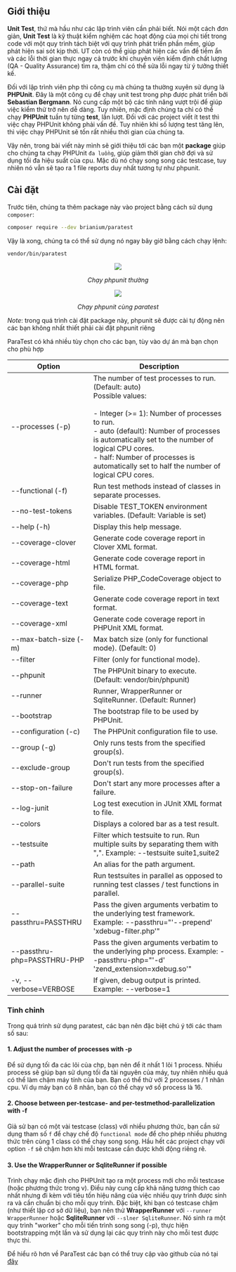 ## Giới thiệu
**Unit Test**, thứ mà hầu như các lập trình viên cần phải biết. Nói một cách đơn giản, **Unit Test** là kỹ thuật kiểm nghiệm các hoạt động của mọi chi tiết trong code với một quy trình tách biệt với quy trình phát triển phần mềm, giúp phát hiện sai sót kịp thời. UT còn có thể giúp phát hiện các vấn đề tiềm ẩn và các lỗi thời gian thực ngay cả trước khi chuyên viên kiểm định chất lượng (QA - Quality Assurance) tìm ra, thậm chí có thể sửa lỗi ngay từ ý tưởng thiết kế.

Đối với lập trình viên php thì công cụ mà chúng ta thường xuyên sử dụng là **PHPUnit**. Đây là một công cụ để chạy unit test trong php được phát triển bởi **Sebastian Bergmann**. Nó cung cấp một bộ các tính năng vượt trội để giúp việc kiểm thử trở nên dễ dàng. Tuy nhiên, mặc định chúng ta chỉ có thể chạy **PHPUnit** tuần tự từng **test**, lần lượt. Đối với các project viết ít test thì việc chạy PHPUnit không phải vấn đề. Tuy nhiên khi số lượng test tăng lên, thì việc chạy PHPUnit sẽ tốn rất nhiều thời gian của chúng ta.

Vậy nên, trong bài viết này mình sẽ giới thiệu tới các bạn một **package** giúp cho chúng ta chạy PHPUnit `đa luồng`, giúp giảm thời gian chờ đợi và sử dụng tối đa hiệu suất của cpu. Mặc dù nó chạy song song các testcase, tuy nhiên nó vẫn sẽ tạo ra 1 file reports duy nhất tương tự như phpunit.

## Cài đặt
Trước tiên, chúng ta thêm package này vào project bằng cách sử dụng `composer`:
```bash
composer require --dev brianium/paratest
```

Vậy là xong, chúng ta có thể sử dụng nó ngay bây giờ bằng cách chạy lệnh:
```sh
vendor/bin/paratest
```

<div align="center">

![](https://i1.wp.com/wp.laravel-news.com/wp-content/uploads/2019/01/paratest-1.png?w=1050)
    
*Chạy phpunit thường*
    
</div>

<div align="center">

![](https://i1.wp.com/wp.laravel-news.com/wp-content/uploads/2019/01/paratest-1.png?w=1050)
    
*Chạy phpunit cùng paratest*
    
</div>

*Note*: trong quá trình cài đặt package này, phpunit sẽ được cài tự động nên các bạn không nhất thiết phải cài đặt phpunit riêng

ParaTest có khá nhiều tùy chọn cho các bạn, tùy vào dự án mà bạn chọn cho phù hợp

|  Option | Description  |
|---|---|
|--processes (-p)            | The number of test processes to run. (Default: auto)<br>Possible values:<br><br>- Integer (>= 1): Number of processes to run.<br>- auto (default): Number of processes is automatically set to the number of logical CPU cores.<br>- half: Number of processes is automatically set to half the number of logical CPU cores.|
|--functional (-f)           | Run test methods instead of classes in separate processes. |
|--no-test-tokens            | Disable TEST_TOKEN environment variables. (Default: Variable is set) |
|--help (-h)                 | Display this help message. |
|--coverage-clover           | Generate code coverage report in Clover XML format. |
|--coverage-html             | Generate code coverage report in HTML format. |
|--coverage-php              | Serialize PHP_CodeCoverage object to file. |
|--coverage-text             | Generate code coverage report in text format. |
|--coverage-xml              | Generate code coverage report in PHPUnit XML format. |
|--max-batch-size (-m)       | Max batch size (only for functional mode). (Default: 0) |
|--filter                    | Filter (only for functional mode). |
|--phpunit                   | The PHPUnit binary to execute. (Default: vendor/bin/phpunit) |
|--runner                    | Runner, WrapperRunner or SqliteRunner. (Default: Runner) |
|--bootstrap                 | The bootstrap file to be used by PHPUnit. |
|--configuration (-c)        | The PHPUnit configuration file to use. |
|--group (-g)                | Only runs tests from the specified group(s). |
|--exclude-group             | Don't run tests from the specified group(s). |
|--stop-on-failure           | Don't start any more processes after a failure. |
|--log-junit                 | Log test execution in JUnit XML format to file. |
|--colors                    | Displays a colored bar as a test result. |
|--testsuite                 | Filter which testsuite to run. Run multiple suits by separating them with ",". Example:  --testsuite suite1,suite2 |
|--path                      | An alias for the path argument. |
|--parallel-suite            | Run testsuites in parallel as opposed to running test classes / test functions in parallel. |
|--passthru=PASSTHRU         | Pass the given arguments verbatim to the underlying test framework. Example: --passthru="'--prepend' 'xdebug-filter.php'" |
|--passthru-php=PASSTHRU-PHP | Pass the given arguments verbatim to the underlying php process. Example: --passthru-php="'-d' 'zend_extension=xdebug.so'" |
|-v, --verbose=VERBOSE      | If given, debug output is printed. Example: --verbose=1  |

### Tinh chỉnh
Trong quá trình sử dụng paratest, các bạn nên đặc biệt chú ý tới các tham số sau:

#### 1. Adjust the number of processes with -p

Để sử dụng tối đa các lõi của chp, bạn nên để ít nhất 1 lõi 1 process. Nhiều process sẽ giúp bạn sử dụng tối đa tài nguyên của máy, tuy nhiên nhiều quá có thể làm chậm máy tính của bạn. Bạn có thể thử với 2 processes / 1 nhân cpu. Ví dụ máy bạn có 8 nhân, bạn có thể chạy vớ số process là 16.

#### 2. Choose between per-testcase- and per-testmethod-parallelization with -f

Giả sử bạn có một vài testcase (class) với nhiều phương thức, bạn cần sử dụng tham số `f` để chạy chế độ `functional mode` để cho phép nhiều phương thức trên cùng 1 class có thể chạy song song. Hầu hết các project chạy với option `-f` sẽ chậm hơn khi mỗi testcase cần được khởi động riêng rẽ.

#### 3. Use the WrapperRunner or SqliteRunner if possible

Trình chạy mặc định cho PHPUnit tạo ra một process mới cho mỗi testcase (hoặc phương thức trong v). Điều này cung cấp khả năng tương thích cao nhất nhưng đi kèm với tiêu tốn hiệu năng của việc nhiều quy trình được sinh ra và cần chuẩn bị cho mỗi quy trình. Đặc biệt, khi bạn có testcase chậm (như thiết lập cơ sở dữ liệu), bạn nên thử **WrapperRunner** với `--runner WrapperRunner` hoặc **SqliteRunner** với `--slner SqliteRunner`. Nó sinh ra một quy trình "worker" cho mỗi tiến trình song song (-p), thực hiện bootstrapping một lần và sử dụng lại các quy trình này cho mỗi test được thực thi.

Để hiểu rõ hơn về ParaTest các bạn có thể truy cập vào github của nó tại [đây](https://github.com/paratestphp/paratest)